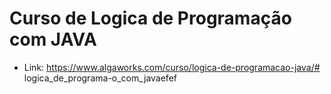 # Curso de Logica de Programação com JAVA

- Link: https://www.algaworks.com/curso/logica-de-programacao-java/# logica_de_programa-o_com_javaefef
